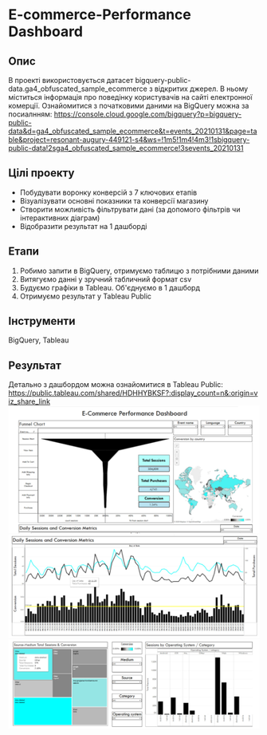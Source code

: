 # E-commerce-Performance Dashboard

## Опис
В проекті використовується датасет bigquery-public-data.ga4_obfuscated_sample_ecommerce з відкритих джерел. В ньому міститься інформація про поведінку користувачів на сайті електронної комерції.
Ознайомитися з початковими даними на BigQuery можна за посиалнням: https://console.cloud.google.com/bigquery?p=bigquery-public-data&d=ga4_obfuscated_sample_ecommerce&t=events_20210131&page=table&project=resonant-augury-449121-s4&ws=!1m5!1m4!4m3!1sbigquery-public-data!2sga4_obfuscated_sample_ecommerce!3sevents_20210131

## Цілі проекту
- Побудувати воронку конверсій з 7 ключових етапів
- Візуалізувати основні показники та конверсії магазину
- Створити можливість фільтрувати дані (за допомого фільтрів чи інтерактивних діаграм)
- Відобразити результат на 1 дашборді

## Етапи
1. Робимо запити в BigQuery, отримуємо таблицю з потрібними даними
2. Витягуємо данні у зручний табличний формат csv
3. Будуємо графіки в Tableau. Об'єднуємо в 1 дашборд
4. Отримуємо результат у Tableau Public

## Інструменти
BigQuery, Tableau

## Результат

Детально з дашбордом можна ознайомитися в Tableau Public: https://public.tableau.com/shared/HDHHYBKSF?:display_count=n&:origin=viz_share_link
![Photo 1](Images%20E-commerce/E-commerce_dashboard1.jpg)
![Photo 2](Images%20E-commerce/E-commerce_dashboard2.jpg)
![Photo 3](Images%20E-commerce/E-commerce_dashboard3.jpg)
